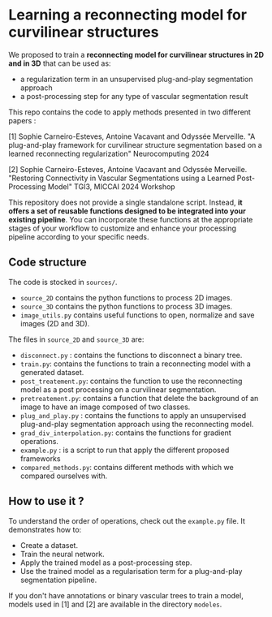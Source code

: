 # Learning a reconnecting model for curvilinear structures 

We proposed to train a **reconnecting model for curvilinear structures in 2D and in 3D** that can be used as: 
- a regularization term in an  unsupervised plug-and-play segmentation approach
- a post-processing step for any type of vascular segmentation result

This repo contains the code to apply methods presented in two different papers : 

[1] Sophie Carneiro-Esteves, Antoine Vacavant and Odyssée Merveille. "A plug-and-play framework for curvilinear structure segmentation based on a learned reconnecting regularization" Neurocomputing 2024

[2] Sophie Carneiro-Esteves, Antoine Vacavant and Odyssée Merveille. "Restoring Connectivity in Vascular Segmentations using a Learned Post-Processing Model" TGI3, MICCAI 2024 Workshop

This repository does not provide a single standalone script. Instead, **it offers a set of reusable functions designed to be integrated into your existing pipeline**. You can incorporate these functions at the appropriate stages of your workflow to customize and enhance your processing pipeline according to your specific needs.

## Code structure
The code is stocked in ```sources/```. 
- ```source_2D``` contains the python functions to process 2D images.
- ```source_3D``` contains the python functions to process 3D images.
- ```image_utils.py``` contains useful functions to open, normalize and save images (2D and 3D).

The files in ```source_2D``` and ```source_3D``` are:
- ```disconnect.py``` : contains the functions to disconnect a binary tree.
- ```train.py```: contains the functions to train a reconnecting model with a generated dataset.
- ```post_treatement.py```: contains the function to use the reconnecting model as a post processing on a curvilinear segmentation.
- ```pretreatement.py```: contains a function that delete the background of an image to have an image composed of two classes.
- ```plug_and_play.py``` :  contains the functions to apply an unsupervised plug-and-play segmentation approach using the reconnecting model.
- ```grad_div_interpolation.py```: contains the functions for gradient operations.
- ```example.py``` : is a script to run that apply the different proposed frameworks
- ```compared_methods.py```: contains different methods with which we compared ourselves with. 


## How to use it ?

To understand the order of operations, check out the ```example.py``` file. It demonstrates how to:

- Create a dataset.
- Train the neural network.
- Apply the trained model as a post-processing step.
- Use the trained model as a regularisation term for a plug-and-play segmentation pipeline.


If you don't have annotations or binary vascular trees to train a model, models used in [1] and [2] are available in the directory ```modeles```.




 

